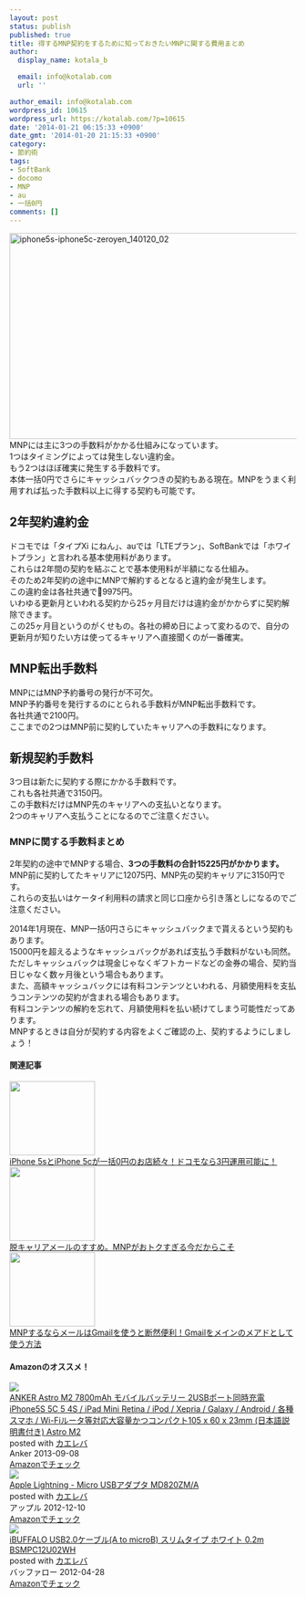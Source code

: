 ```yaml
---
layout: post
status: publish
published: true
title: 得するMNP契約をするために知っておきたいMNPに関する費用まとめ
author:
  display_name: kotala_b

  email: info@kotalab.com
  url: ''

author_email: info@kotalab.com
wordpress_id: 10615
wordpress_url: https://kotalab.com/?p=10615
date: '2014-01-21 06:15:33 +0900'
date_gmt: '2014-01-20 21:15:33 +0900'
category:
- 節約術
tags:
- SoftBank
- docomo
- MNP
- au
- 一括0円
comments: []
---
```

<p><img src="https://kotalab.com/wp-content/uploads/iphone5s-iphone5c-zeroyen_140120_02-546x361.jpg" alt="iphone5s-iphone5c-zeroyen_140120_02" width="546" height="361" class="alignnone size-large wp-image-10612" /><br />
MNPには主に3つの手数料がかかる仕組みになっています。<br />
1つはタイミングによっては発生しない違約金。<br />
もう2つはほぼ確実に発生する手数料です。<br />
本体一括0円でさらにキャッシュバックつきの契約もある現在。MNPをうまく利用すれば払った手数料以上に得する契約も可能です。<br />
<!--more--></p>
<h2>2年契約違約金</h2>
<p>ドコモでは「タイプXi にねん」、auでは「LTEプラン」、SoftBankでは「ホワイトプラン」と言われる基本使用料があります。<br />
これらは2年間の契約を結ぶことで基本使用料が半額になる仕組み。<br />
そのため2年契約の途中にMNPで解約するとなると違約金が発生します。<br />
この違約金は各社共通で9975円。<br />
いわゆる更新月といわれる契約から25ヶ月目だけは違約金がかからずに契約解除できます。<br />
この25ヶ月目というのがくせもの。各社の締め日によって変わるので、自分の更新月が知りたい方は使ってるキャリアへ直接聞くのが一番確実。</p>
<h2>MNP転出手数料</h2>
<p>MNPにはMNP予約番号の発行が不可欠。<br />
MNP予約番号を発行するのにとられる手数料がMNP転出手数料です。<br />
各社共通で2100円。<br />
ここまでの2つはMNP前に契約していたキャリアへの手数料になります。</p>
<h2>新規契約手数料</h2>
<p>3つ目は新たに契約する際にかかる手数料です。<br />
これも各社共通で3150円。<br />
この手数料だけはMNP先のキャリアへの支払いとなります。<br />
2つのキャリアへ支払うことになるのでご注意ください。</p>
<h3>MNPに関する手数料まとめ</h3>
<p>2年契約の途中でMNPする場合、<strong>3つの手数料の合計15225円がかかります。</strong><br />
MNP前に契約してたキャリアに12075円、MNP先の契約キャリアに3150円です。<br />
これらの支払いはケータイ利用料の請求と同じ口座から引き落としになるのでご注意ください。</p>
<p>2014年1月現在、MNP一括0円さらにキャッシュバックまで貰えるという契約もあります。<br />
15000円を超えるようなキャッシュバックがあれば支払う手数料がないも同然。<br />
ただしキャッシュバックは現金じゃなくギフトカードなどの金券の場合、契約当日じゃなく数ヶ月後という場合もあります。<br />
また、高額キャッシュバックには有料コンテンツといわれる、月額使用料を支払うコンテンツの契約が含まれる場合もあります。<br />
有料コンテンツの解約を忘れて、月額使用料を払い続けてしまう可能性だってあります。<br />
MNPするときは自分が契約する内容をよくご確認の上、契約するようにしましょう！</p>
<h4 class="rel">関連記事</h4>
<div class="shht">
<div class="shhtimg"><a href="https://kotalab.com/iphone5s-iphone5c-zeroyen" target="_blank"><img src="https://kotalab.com/wp-content/uploads/iphone5s-iphone5c-zeroyen_140120_01-546x361.jpg" alt="" width="150" height="130" /></a></div>
<div class="shhttext"><a href="https://kotalab.com/iphone5s-iphone5c-zeroyen" target="_blank">iPhone 5sとiPhone 5cが一括0円のお店続々！ドコモなら3円運用可能に！</a><a href="http://b.hatena.ne.jp/entry/https://kotalab.com/iphone5s-iphone5c-zeroyen" target="_blank"><img border="0" src="http://b.hatena.ne.jp/entry/image/https://kotalab.com/iphone5s-iphone5c-zeroyen" alt="" /></a></div>
</div>
<div class="shht">
<div class="shhtimg"><a href="https://kotalab.com/abandoning-carrier-mail" target="_blank"><img src="https://kotalab.com/wp-content/uploads/abandoningcarriermail_130915-546x409.jpg" alt="" width="150" height="130" /></a></div>
<div class="shhttext"><a href="https://kotalab.com/abandoning-carrier-mail" target="_blank">脱キャリアメールのすすめ。MNPがおトクすぎる今だからこそ</a><a href="http://b.hatena.ne.jp/entry/https://kotalab.com/abandoning-carrier-mail" target="_blank"><img border="0" src="http://b.hatena.ne.jp/entry/image/https://kotalab.com/abandoning-carrier-mail" alt="" /></a></div>
</div>
<div class="shht">
<div class="shhtimg"><a href="https://kotalab.com/gmail-main-mail" target="_blank"><img src="https://kotalab.com/wp-content/uploads/gmailmainmail_130916-546x361.jpg" alt="" width="150" height="130" /></a></div>
<div class="shhttext"><a href="https://kotalab.com/gmail-main-mail" target="_blank">MNPするならメールはGmailを使うと断然便利！Gmailをメインのメアドとして使う方法</a><a href="http://b.hatena.ne.jp/entry/https://kotalab.com/gmail-main-mail" target="_blank"><img border="0" src="http://b.hatena.ne.jp/entry/image/https://kotalab.com/gmail-main-mail" alt="" /></a></div>
</div>
<h4 class="aam">Amazonのオススメ！</h4>
<div class="kaerebalink-box">
<div class="kaerebalink-image"><a href="http://www.amazon.co.jp/exec/obidos/ASIN/B00DQ6UU50/same-22/ref=nosim/" rel="nofollow" target="_blank"><img src="http://ecx.images-amazon.com/images/I/31RoUmnhpOL._SL160_.jpg" style="border: none;" /></a></div>
<div class="kaerebalink-info">
<div class="kaerebalink-name"><a href="http://www.amazon.co.jp/exec/obidos/ASIN/B00DQ6UU50/same-22/ref=nosim/" rel="nofollow" target="_blank">ANKER Astro M2 7800mAh モバイルバッテリー 2USBポート同時充電 iPhone5S 5C 5 4S / iPad Mini Retina / iPod / Xepria / Galaxy / Android / 各種スマホ / Wi-Fiルータ等対応大容量かつコンパクト105 x 60 x 23mm (日本語説明書付き) Astro M2</a>
<div class="kaerebalink-powered-date">posted with <a href="http://kaereba.com" rel="nofollow" target="_blank">カエレバ</a></div>
</div>
<div class="kaerebalink-detail"> Anker 2013-09-08    </div>
<div class="kaerebalink-link1">
<div class="shoplinkamazon"><a href="http://www.amazon.co.jp/gp/search?keywords=iPhone5S&__mk_ja_JP=%83J%83%5E%83J%83i&tag=same-22" rel="nofollow" target="_blank" title="アマゾン" >Amazonでチェック</a></div>
</div>
</div>
<div class="booklink-footer"></div>
</div>
<div class="kaerebalink-box">
<div class="kaerebalink-image"><a href="http://www.amazon.co.jp/exec/obidos/ASIN/B009LKSJS0/same-22/ref=nosim/" rel="nofollow" target="_blank"><img src="http://ecx.images-amazon.com/images/I/11oaZzGji8L._SL160_.jpg" style="border: none;" /></a></div>
<div class="kaerebalink-info">
<div class="kaerebalink-name"><a href="http://www.amazon.co.jp/exec/obidos/ASIN/B009LKSJS0/same-22/ref=nosim/" rel="nofollow" target="_blank">Apple Lightning - Micro USBアダプタ MD820ZM/A</a>
<div class="kaerebalink-powered-date">posted with <a href="http://kaereba.com" rel="nofollow" target="_blank">カエレバ</a></div>
</div>
<div class="kaerebalink-detail"> アップル 2012-12-10    </div>
<div class="kaerebalink-link1">
<div class="shoplinkamazon"><a href="http://www.amazon.co.jp/gp/search?keywords=MD820ZM%2FA&__mk_ja_JP=%83J%83%5E%83J%83i&tag=same-22" rel="nofollow" target="_blank" title="アマゾン" >Amazonでチェック</a></div>
</div>
</div>
<div class="booklink-footer"></div>
</div>
<div class="kaerebalink-box">
<div class="kaerebalink-image"><a href="http://www.amazon.co.jp/exec/obidos/ASIN/B007TP4J92/same-22/ref=nosim/" rel="nofollow" target="_blank"><img src="http://ecx.images-amazon.com/images/I/31IA7I4QlPL._SL160_.jpg" style="border: none;" /></a></div>
<div class="kaerebalink-info">
<div class="kaerebalink-name"><a href="http://www.amazon.co.jp/exec/obidos/ASIN/B007TP4J92/same-22/ref=nosim/" rel="nofollow" target="_blank">iBUFFALO USB2.0ケーブル(A to microB) スリムタイプ ホワイト 0.2m BSMPC12U02WH</a>
<div class="kaerebalink-powered-date">posted with <a href="http://kaereba.com" rel="nofollow" target="_blank">カエレバ</a></div>
</div>
<div class="kaerebalink-detail"> バッファロー 2012-04-28    </div>
<div class="kaerebalink-link1">
<div class="shoplinkamazon"><a href="http://www.amazon.co.jp/gp/search?keywords=USB2.0&__mk_ja_JP=%83J%83%5E%83J%83i&tag=same-22" rel="nofollow" target="_blank" title="アマゾン" >Amazonでチェック</a></div>
</div>
</div>
<div class="booklink-footer"></div>
</div>
